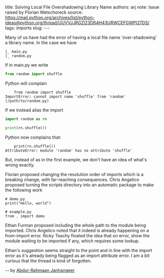 title: Solving Local File Overshadowing Library Name
authors: arj
note: Issue raised by Florian Wetschoreck
source: https://mail.python.org/archives/list/python-ideas@python.org/thread/UUVVJJRGZI23D64H43URWCEFGWPI27DS/
tags: imports
slug: ---


Many of us have had the error of having a local file name 'over-shadowing' a library name. In the case we have

```
|_ main.py
|_ random.py
```

If in main.py we write


```python
from random import shuffle
```

Python will complain

```
    from random import shuffle
ImportError: cannot import name 'shuffle' from 'random' (/path/to/random.py)
```


If we instead alias the import


```python
import random as rn

print(rn.shuffle())
```

Python now complains that:

```
    print(rn.shuffle())
AttributeError: module 'random' has no attribute 'shuffle'
```

But, instead of as in the first example, we don't have an idea of what's wrong exactly. 

Florian proposed changing the resolution order of imports which is a breaking change, with far-reaching consequences. Chris Angelico proposed turning the scripts directory into an automatic package to make the following work

```
# demo.py
print("Hello, world")

# example.py
from . import demo
```

Ethan Furman proposed including the whole path to the module being imported. Chris Angelico noted that it indeed is already happening on a from-import error. Ricky Teachy floated the idea that on error, show the module waiting to be imported if any, which requires some lookup.

Ethan's suggestion seems straight to the point and in line with the import error as it's already being flagged as an import attribute error. I am a bit curious that the thread is kind of forgotten.

-- by [Abdur-Rahmaan Janhangeer](https://twitter.com/osdotsystem)